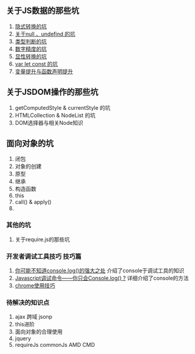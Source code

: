 ## <span id="js-1">关于JS数据的那些坑</span>

1. [隐式转换的坑](隐式转换.md)
2. [关于null 、undefind 的坑](null&undefined.md)
3. [类型判断的坑](类型判断.md)
4. [数字精度的坑](数字精度.md)
5. [显性转换的坑](显性转换的坑.md)
6. [var let const 的坑](var_let_const.md)
7. [变量提升与函数声明提升](变量提升与函数声明提升.md)

## <span id="js-1">关于JSDOM操作的那些坑</span>

1. getComputedStyle & currentStyle 的坑
2. HTMLCollection & NodeList 的坑
3. DOM选择器与相关Node知识

## <span id="js-1">面向对象的坑</span>

1. 闭包
2. 对象的创建
3. 原型 
4. 继承
5. 构造函数
6. this
7. call() & apply()
8. 

### <span id="js-1">**其他的坑**</span>



1. 关于require.js的那些坑

### <span id="js-1">**开发者调试工具技巧 技巧篇**</span>

1.  [你可能不知道console.log()的强大之处](http://www.cnblogs.com/liyunhua/p/4529079.html#_label0) 介绍了console于调试工具的知识
2. [Javascript调试命令——你只会Console.log() ?](https://segmentfault.com/a/1190000012957199) 详细介绍了console的方法
3. [chrome使用技巧](https://www.cnblogs.com/AloneSword/p/4546935.html)



### <span id="js-1">**待解决的知识点**</span>

1. ajax 跨域 jsonp
2. this进阶
3. 面向对象的合理使用
4. jquery
5. requireJs commonJs AMD CMD

